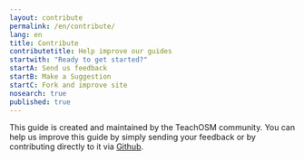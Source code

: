 ```yaml
---
layout: contribute
permalink: /en/contribute/
lang: en
title: Contribute
contributetitle: Help improve our guides
startwith: "Ready to get started?"
startA: Send us feedback
startB: Make a Suggestion
startC: Fork and improve site
nosearch: true
published: true
---
```


This guide is created and maintained by the 
TeachOSM community. You can help us improve this guide by simply sending your feedback or by contributing directly to it via [Github](http://github.com/hotosm/learnosm).